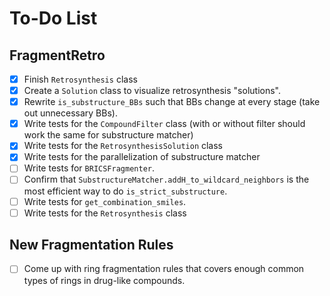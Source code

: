 # To-Do List

## FragmentRetro

- [x] Finish `Retrosynthesis` class
- [x] Create a `Solution` class to visualize retrosynthesis "solutions".
- [x] Rewrite `is_substructure_BBs` such that BBs change at every stage (take out unnecessary BBs).
- [x] Write tests for the `CompoundFilter` class (with or without filter should work the same for substructure matcher)
- [x] Write tests for the `RetrosynthesisSolution` class
- [x] Write tests for the parallelization of substructure matcher
- [ ] Write tests for `BRICSFragmenter`.
- [ ] Confirm that `SubstructureMatcher.addH_to_wildcard_neighbors` is the most efficient way to do `is_strict_substructure`.
- [ ] Write tests for `get_combination_smiles`.
- [ ] Write tests for the `Retrosynthesis` class

## New Fragmentation Rules

- [ ] Come up with ring fragmentation rules that covers enough common types of rings in drug-like compounds.
